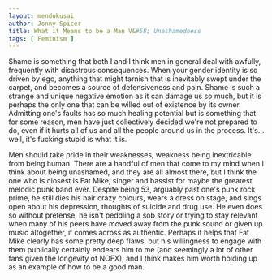 ```yaml
---
layout: mendokusai
author: Jonny Spicer
title: What it Means to be a Man V&#58; Unashamedness
tags: [ Feminism ]
---
```

Shame is something that both I and I think men in general deal with awfully, frequently with
disastrous consequences. When your gender identity is so driven by ego, anything that might
tarnish that is inevitably swept under the carpet, and becomes a source of defensiveness
and pain. Shame is such a strange and unique negative emotion as it can damage us so much,
but it is perhaps the only one that can be willed out of existence by its owner. Admitting
one's faults has so much healing potential but is something that for some reason, men have
just collectively decided we're not prepared to do, even if it hurts all of us and all
the people around us in the process. It's... well, it's fucking stupid is what it is.

Men should take pride in their weaknesses, weakness being inextricable from being human.
There are a handful of men that come to my mind when I think about being unashamed, and
they are all almost there, but I think the one who is closest is Fat Mike, singer and
bassist for maybe the greatest melodic punk band ever. Despite being 53, arguably past
one's punk rock prime, he still dies his hair crazy colours, wears a dress on stage,
and sings open about his depression, thoughts of suicide and drug use. He even does so
without pretense, he isn't peddling a sob story or trying to stay relevant when many of
his peers have moved away from the punk sound or given up music altogether, it comes across
as authentic. Perhaps it helps that Fat Mike clearly has some pretty deep flaws, but his
willingness to engage with them publically certainly endears him to me (and seemingly a
lot of other fans given the longevity of NOFX), and I think makes him worth holding up
as an example of how to be a good man.
